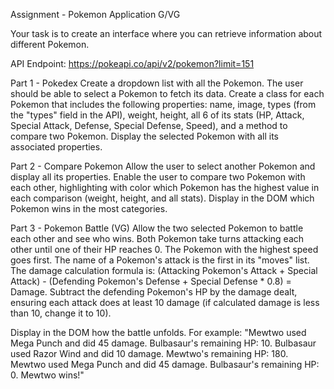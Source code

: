 Assignment - Pokemon Application G/VG

Your task is to create an interface where you can retrieve information about different Pokemon.

API Endpoint: https://pokeapi.co/api/v2/pokemon?limit=151

Part 1 - Pokedex
Create a dropdown list with all the Pokemon. The user should be able to select a Pokemon to fetch its data. Create a class for each Pokemon that includes the following properties: name, image, types (from the "types" field in the API), weight, height, all 6 of its stats (HP, Attack, Special Attack, Defense, Special Defense, Speed), and a method to compare two Pokemon. Display the selected Pokemon with all its associated properties.

Part 2 - Compare Pokemon
Allow the user to select another Pokemon and display all its properties. Enable the user to compare two Pokemon with each other, highlighting with color which Pokemon has the highest value in each comparison (weight, height, and all stats). Display in the DOM which Pokemon wins in the most categories.

Part 3 - Pokemon Battle (VG)
Allow the two selected Pokemon to battle each other and see who wins. Both Pokemon take turns attacking each other until one of their HP reaches 0. The Pokemon with the highest speed goes first. The name of a Pokemon's attack is the first in its "moves" list. The damage calculation formula is: (Attacking Pokemon's Attack + Special Attack) - (Defending Pokemon's Defense + Special Defense * 0.8) = Damage. Subtract the defending Pokemon's HP by the damage dealt, ensuring each attack does at least 10 damage (if calculated damage is less than 10, change it to 10).

Display in the DOM how the battle unfolds. For example: "Mewtwo used Mega Punch and did 45 damage. Bulbasaur's remaining HP: 10. Bulbasaur used Razor Wind and did 10 damage. Mewtwo's remaining HP: 180. Mewtwo used Mega Punch and did 45 damage. Bulbasaur's remaining HP: 0. Mewtwo wins!"
